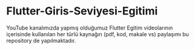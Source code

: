 # Flutter-Giris-Seviyesi-Egitimi
YouTube kanalımızda yapmış olduğumuz Flutter Egitim videolarının içerisinde kullanılan her türlü kaynağın (pdf, kod, makale vs) paylaşımı bu repository de yapılmaktadır. 
